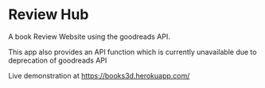 # Review Hub

A book Review Website using the goodreads API.

This app also provides an API function which is currently unavailable due to deprecation of goodreads API

Live demonstration at https://books3d.herokuapp.com/